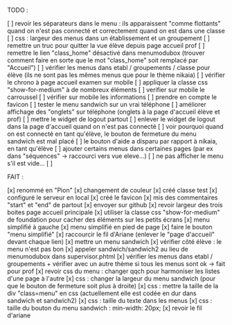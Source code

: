 TODO : 

[ ] revoir les séparateurs dans le menu : ils apparaissent "comme flottants" quand on n'est pas connecté et correctement quand on est dans une classe
[ ] css : largeur des menus dans un établissement et un groupement
[ ] remettre un truc pour quitter la vue élève depuis page accueil prof
[ ] remettre le lien "class_home" désactivé dans menumodubox (trouver comment faire en sorte que le mot "class_home" soit remplacé par "Accueil")
[ ] vérifier les menus dans etabl / groupements / classe pour élève (ils ne sont pas les mêmes menus que pour le thème nikaia)
[ ] vérifier le chrono à page accueil examen sur mobile
[ ] appliquer la classe css "show-for-medium" à de nombreux éléments
[ ] verifier sur mobile le carroussel
[ ] vérifier sur mobile les informations
[ ] prendre en compte le favicon
[ ] tester le menu sandwich sur un vrai téléphone
[ ] améliorer affichage des "onglets" sur téléphone (onglets à la page d'accueil élève et prof)
[ ] mettre le widget de logout partout
[ ] enlever le widget de logout dans la page d'accueil quand on n'est pas connecté
[ ] voir pourquoi quand on est connecté en tant qu'élève, le bouton de fermeture du menu sandwich est mal placé
[ ] le bouton d'aide a disparu par rapport à nikaia, en tant qu'élève
[ ] ajouter certains menus dans certaines pages (par ex dans "séquences" -> raccourci vers vue eleve...)
[ ] ne pas afficher le menu s'il est vide...
[ ] 


FAIT : 

[x] renommé en "Pion"
[x] changement de couleur 
[x] créé classe test
[x] configuré le serveur en local
[x] créé le favicon
[x] mis des commentaires "start" et "end" de partout
[x] envoyer sur github
[x] revoir largeur des trois boites page accueil principale
[x] utiliser la classe css "show-for-medium" de foundation pour cacher des éléments sur les petits écrans
[x] menu simplifié à gauche
[x] menu simplifié en pied de page
[x] faire le bouton "menu simplifié"
[x] raccourcir le fil d'Ariane (enlever le "page d'accueil" devant chaque lien)
[x] mettre un menu sandwich
[x] vérifier côté élève : le menu n'est pas bon
[x] appeler sandwich/sandwich2 au lieu de menumodubox dans supervisor.phtml
[x] vérifier les menus dans etabl / groupements + vérifier avec un autre thème si tous les menus sont ok -> fait pour prof
[x] revoir css du menu : changer qqch pour harmoniser les listes d'une page à l'autre
[x] css : changer la largeur du menu sandwich (pour que le bouton de fermeture soit plus à droite)
[x] css : mettre la taille de la div "class=menu" en css (actuellement elle est codée en dur dans sandwich et sandwich2)
[x] css : taille du texte dans les menus
[x] css : taille du bouton du menu sandwich : min-width: 20px;
[x] revoir le fil d'ariane

